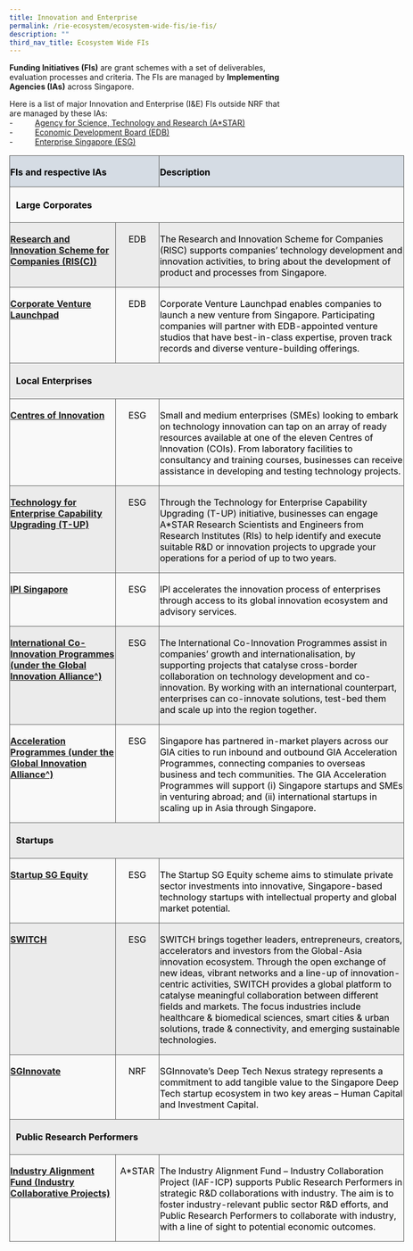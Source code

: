 ```yaml
---
title: Innovation and Enterprise
permalink: /rie-ecosystem/ecosystem-wide-fis/ie-fis/
description: ""
third_nav_title: Ecosystem Wide FIs
---
```

**Funding Initiatives (FIs)** are grant schemes with a set of deliverables, evaluation processes and criteria. The FIs are managed by **Implementing Agencies (IAs)** across Singapore.

Here is a list of major Innovation and Enterprise (I&amp;E) FIs outside NRF that are managed by these IAs:<br>
\-&nbsp;&nbsp;&nbsp;&nbsp;&nbsp;&nbsp;&nbsp;&nbsp;&nbsp; [Agency for Science, Technology and Research (A\*STAR)](https://www.a-star.edu.sg/)<br>
\-&nbsp;&nbsp;&nbsp;&nbsp;&nbsp;&nbsp;&nbsp;&nbsp;&nbsp; [Economic Development Board (EDB)](https://www.edb.gov.sg/)<br>
\-&nbsp;&nbsp;&nbsp;&nbsp;&nbsp;&nbsp;&nbsp;&nbsp;&nbsp; [Enterprise Singapore (ESG)](https://www.enterprisesg.gov.sg/)<br>

<table class="MsoNormalTable" border="0" cellspacing="0" cellpadding="0" width="708" style="width:531.1pt;border-collapse:collapse;mso-yfti-tbllook:1184;
 mso-padding-alt:0cm 0cm 0cm 0cm"><tbody><tr style="mso-yfti-irow:0;mso-yfti-firstrow:yes;height:5.4pt"><td width="264" colspan="2" style="width:197.95pt;border:solid #606160 1.0pt;
  background:#D5DCE4;mso-background-themecolor:text2;mso-background-themetint:
  51;padding:2.25pt .45pt 0cm .45pt;height:5.4pt"><p class="MsoNormal"><b><span style="color:black;mso-color-alt:windowtext">FIs and respective IAs</span></b></p></td><td width="444" style="width:333.15pt;border:solid #606160 1.0pt;border-left:
  none;mso-border-left-alt:solid #606160 1.0pt;background:#D5DCE4;mso-background-themecolor:
  text2;mso-background-themetint:51;padding:2.25pt .45pt 0cm .45pt;height:5.4pt"><p class="MsoNormal"><b><span style="color:black;mso-color-alt:windowtext">Description</span></b></p></td></tr><tr style="mso-yfti-irow:1;height:11.9pt"><td width="708" colspan="3" valign="top" style="width:531.1pt;border:solid #606160 1.0pt;
  border-top:none;mso-border-top-alt:solid #606160 1.0pt;background:#F9F9F9;
  padding:4.05pt 8.1pt 4.05pt 8.1pt;height:11.9pt"><p class="MsoNormal"><b><span style="color:black;mso-color-alt:windowtext">Large Corporates</span></b></p></td></tr><tr style="mso-yfti-irow:2;height:19.65pt"><td width="188" valign="top" style="width:141.25pt;border:solid #606160 1.0pt;
  border-top:none;mso-border-top-alt:solid #606160 1.0pt;background:#EBEBEB;
  padding:2.25pt .45pt 0cm .45pt;height:19.65pt"><p class="MsoNormal"><span style="color:black;mso-color-alt:windowtext"><a href="https://www.edb.gov.sg/en/how-we-help/incentives-and-schemes.html"><b>Research and Innovation Scheme for Companies (RIS(C))</b></a></span></p></td><td width="76" valign="top" style="width:2.0cm;border-top:none;border-left:none;
  border-bottom:solid #606160 1.0pt;border-right:solid #606160 1.0pt;
  mso-border-top-alt:solid #606160 1.0pt;mso-border-left-alt:solid #606160 1.0pt;
  background:#EBEBEB;padding:2.25pt .45pt 0cm .45pt;height:19.65pt"><p class="MsoNormal" align="center" style="text-align:center"><span style="color:black;mso-color-alt:windowtext">EDB</span></p></td><td width="444" valign="top" style="width:333.15pt;border-top:none;border-left:
  none;border-bottom:solid #606160 1.0pt;border-right:solid #606160 1.0pt;
  mso-border-top-alt:solid #606160 1.0pt;mso-border-left-alt:solid #606160 1.0pt;
  background:#EBEBEB;padding:2.25pt .45pt 0cm .45pt;height:19.65pt"><p class="MsoNormal"><span style="color:black;mso-color-alt:windowtext">The Research and Innovation Scheme for Companies (RISC) supports companies’ technology development and innovation activities, to bring about the development of product and processes from Singapore.</span></p></td></tr><tr style="mso-yfti-irow:3;height:27.45pt"><td width="188" valign="top" style="width:141.25pt;border:solid #606160 1.0pt;
  border-top:none;mso-border-top-alt:solid #606160 1.0pt;background:#F9F9F9;
  padding:2.25pt .45pt 0cm .45pt;height:27.45pt"><p class="MsoNormal"><span style="color:black;mso-color-alt:windowtext"><a href="https://www.edb.gov.sg/en/how-we-help/corporate-venture-launchpad-programme.html"><b>Corporate Venture Launchpad</b></a></span></p></td><td width="76" valign="top" style="width:2.0cm;border-top:none;border-left:none;
  border-bottom:solid #606160 1.0pt;border-right:solid #606160 1.0pt;
  mso-border-top-alt:solid #606160 1.0pt;mso-border-left-alt:solid #606160 1.0pt;
  background:#F9F9F9;padding:2.25pt .45pt 0cm .45pt;height:27.45pt"><p class="MsoNormal" align="center" style="text-align:center"><span style="color:black;mso-color-alt:windowtext">EDB</span></p></td><td width="444" valign="top" style="width:333.15pt;border-top:none;border-left:
  none;border-bottom:solid #606160 1.0pt;border-right:solid #606160 1.0pt;
  mso-border-top-alt:solid #606160 1.0pt;mso-border-left-alt:solid #606160 1.0pt;
  background:#F9F9F9;padding:2.25pt .45pt 0cm .45pt;height:27.45pt"><p class="MsoNormal"><span style="color:black;mso-color-alt:windowtext">Corporate Venture Launchpad enables companies to launch a new venture from Singapore. Participating companies will partner with EDB-appointed venture studios that have best-in-class expertise, proven track records and diverse venture-building offerings.</span></p></td></tr><tr style="mso-yfti-irow:4;height:11.9pt"><td width="708" colspan="3" valign="top" style="width:531.1pt;border:solid #606160 1.0pt;
  border-top:none;mso-border-top-alt:solid #606160 1.0pt;background:#EBEBEB;
  padding:4.05pt 8.1pt 4.05pt 8.1pt;height:11.9pt"><p class="MsoNormal"><b><span style="color:black;mso-color-alt:windowtext">Local Enterprises</span></b></p></td></tr><tr style="mso-yfti-irow:5;height:27.45pt"><td width="188" valign="top" style="width:141.25pt;border:solid #606160 1.0pt;
  border-top:none;mso-border-top-alt:solid #606160 1.0pt;background:#F9F9F9;
  padding:2.25pt .45pt 0cm .45pt;height:27.45pt"><p class="MsoNormal"><span style="color:black;mso-color-alt:windowtext"><a href="https://www.edb.gov.sg/en/how-we-help/corporate-venture-launchpad-programme.html"><b>Centres of Innovation</b></a></span></p></td><td width="76" valign="top" style="width:2.0cm;border-top:none;border-left:none;
  border-bottom:solid #606160 1.0pt;border-right:solid #606160 1.0pt;
  mso-border-top-alt:solid #606160 1.0pt;mso-border-left-alt:solid #606160 1.0pt;
  background:#F9F9F9;padding:2.25pt .45pt 0cm .45pt;height:27.45pt"><p class="MsoNormal" align="center" style="text-align:center"><span style="color:black;mso-color-alt:windowtext">ESG</span></p></td><td width="444" valign="top" style="width:333.15pt;border-top:none;border-left:
  none;border-bottom:solid #606160 1.0pt;border-right:solid #606160 1.0pt;
  mso-border-top-alt:solid #606160 1.0pt;mso-border-left-alt:solid #606160 1.0pt;
  background:#F9F9F9;padding:2.25pt .45pt 0cm .45pt;height:27.45pt"><p class="MsoNormal"><span style="color:black;mso-color-alt:windowtext">Small and medium enterprises (SMEs) looking to embark on technology innovation can tap on an array of ready resources available at one of the eleven Centres of Innovation (COIs). From laboratory facilities to consultancy and training courses, businesses can receive assistance in developing and testing technology projects.</span></p></td></tr><tr style="mso-yfti-irow:6;height:27.45pt"><td width="188" valign="top" style="width:141.25pt;border:solid #606160 1.0pt;
  border-top:none;mso-border-top-alt:solid #606160 1.0pt;background:#EBEBEB;
  padding:2.25pt .45pt 0cm .45pt;height:27.45pt"><p class="MsoNormal"><span style="color:black;mso-color-alt:windowtext"><a href="https://www.enterprisesg.gov.sg/non-financial-assistance/for-singapore-companies/talent-attraction-and-development/in-house-expertise/technology-for-enterprise-capability-upgrading"><b>Technology for Enterprise Capability Upgrading (T-UP)</b></a></span></p></td><td width="76" valign="top" style="width:2.0cm;border-top:none;border-left:none;
  border-bottom:solid #606160 1.0pt;border-right:solid #606160 1.0pt;
  mso-border-top-alt:solid #606160 1.0pt;mso-border-left-alt:solid #606160 1.0pt;
  background:#EBEBEB;padding:2.25pt .45pt 0cm .45pt;height:27.45pt"><p class="MsoNormal" align="center" style="text-align:center"><span style="color:black;mso-color-alt:windowtext">ESG</span></p></td><td width="444" valign="top" style="width:333.15pt;border-top:none;border-left:
  none;border-bottom:solid #606160 1.0pt;border-right:solid #606160 1.0pt;
  mso-border-top-alt:solid #606160 1.0pt;mso-border-left-alt:solid #606160 1.0pt;
  background:#EBEBEB;padding:2.25pt .45pt 0cm .45pt;height:27.45pt"><p class="MsoNormal"><span style="color:black;mso-color-alt:windowtext">Through the Technology for Enterprise Capability Upgrading (T-UP) initiative, businesses can engage A*STAR Research Scientists and Engineers from Research Institutes (RIs) to help identify and execute suitable R&amp;D or innovation projects to upgrade your operations for a period of up to two years.</span></p></td></tr><tr style="mso-yfti-irow:7;height:19.65pt"><td width="188" valign="top" style="width:141.25pt;border:solid #606160 1.0pt;
  border-top:none;mso-border-top-alt:solid #606160 1.0pt;background:#F9F9F9;
  padding:2.25pt .45pt 0cm .45pt;height:19.65pt"><p class="MsoNormal"><span style="color:black;mso-color-alt:windowtext"><a href="https://www.ipi-singapore.org/"><b>IPI Singapore</b></a></span></p></td><td width="76" valign="top" style="width:2.0cm;border-top:none;border-left:none;
  border-bottom:solid #606160 1.0pt;border-right:solid #606160 1.0pt;
  mso-border-top-alt:solid #606160 1.0pt;mso-border-left-alt:solid #606160 1.0pt;
  background:#F9F9F9;padding:2.25pt .45pt 0cm .45pt;height:19.65pt"><p class="MsoNormal" align="center" style="text-align:center"><span style="color:black;mso-color-alt:windowtext">ESG</span></p></td><td width="444" valign="top" style="width:333.15pt;border-top:none;border-left:
  none;border-bottom:solid #606160 1.0pt;border-right:solid #606160 1.0pt;
  mso-border-top-alt:solid #606160 1.0pt;mso-border-left-alt:solid #606160 1.0pt;
  background:#F9F9F9;padding:2.25pt .45pt 0cm .45pt;height:19.65pt"><p class="MsoNormal"><span style="color:black;mso-color-alt:windowtext">IPI accelerates the innovation process of enterprises through access to its global innovation ecosystem and advisory services.</span></p></td></tr><tr style="mso-yfti-irow:8;height:27.45pt"><td width="188" valign="top" style="width:141.25pt;border:solid #606160 1.0pt;
  border-top:none;mso-border-top-alt:solid #606160 1.0pt;background:#EBEBEB;
  padding:2.25pt .45pt 0cm .45pt;height:27.45pt"><p class="MsoNormal"><span style="color:black;mso-color-alt:windowtext"><a href="https://www.enterprisesg.gov.sg/financial-assistance/grants/for-local-companies/international-co-innovation-programmes/overview"><b>International Co-Innovation Programmes (under the Global Innovation Alliance^)</b></a></span></p></td><td width="76" valign="top" style="width:2.0cm;border-top:none;border-left:none;
  border-bottom:solid #606160 1.0pt;border-right:solid #606160 1.0pt;
  mso-border-top-alt:solid #606160 1.0pt;mso-border-left-alt:solid #606160 1.0pt;
  background:#EBEBEB;padding:2.25pt .45pt 0cm .45pt;height:27.45pt"><p class="MsoNormal" align="center" style="text-align:center"><span style="color:black;mso-color-alt:windowtext">ESG</span></p></td><td width="444" valign="top" style="width:333.15pt;border-top:none;border-left:
  none;border-bottom:solid #606160 1.0pt;border-right:solid #606160 1.0pt;
  mso-border-top-alt:solid #606160 1.0pt;mso-border-left-alt:solid #606160 1.0pt;
  background:#EBEBEB;padding:2.25pt .45pt 0cm .45pt;height:27.45pt"><p class="MsoNormal"><span style="color:black;mso-color-alt:windowtext">The International Co-Innovation Programmes assist in companies’ growth and internationalisation, by supporting projects that catalyse cross-border collaboration on technology development and co-innovation. By working with an international counterpart, enterprises can co-innovate solutions, test-bed them and scale up into the region together.</span></p></td></tr><tr style="mso-yfti-irow:9;height:35.25pt"><td width="188" valign="top" style="width:141.25pt;border:solid #606160 1.0pt;
  border-top:none;mso-border-top-alt:solid #606160 1.0pt;background:#F9F9F9;
  padding:2.25pt .45pt 0cm .45pt;height:35.25pt"><p class="MsoNormal"><span style="color:black;mso-color-alt:windowtext"><a href="https://www.enterprisesg.gov.sg/industries/hub/startup/global-innovation-alliance"><b>Acceleration Programmes (under the Global Innovation Alliance^)</b></a></span></p></td><td width="76" valign="top" style="width:2.0cm;border-top:none;border-left:none;
  border-bottom:solid #606160 1.0pt;border-right:solid #606160 1.0pt;
  mso-border-top-alt:solid #606160 1.0pt;mso-border-left-alt:solid #606160 1.0pt;
  background:#F9F9F9;padding:2.25pt .45pt 0cm .45pt;height:35.25pt"><p class="MsoNormal" align="center" style="text-align:center"><span style="color:black;mso-color-alt:windowtext">ESG</span></p></td><td width="444" valign="top" style="width:333.15pt;border-top:none;border-left:
  none;border-bottom:solid #606160 1.0pt;border-right:solid #606160 1.0pt;
  mso-border-top-alt:solid #606160 1.0pt;mso-border-left-alt:solid #606160 1.0pt;
  background:#F9F9F9;padding:2.25pt .45pt 0cm .45pt;height:35.25pt"><p class="MsoNormal"><span style="color:black;mso-color-alt:windowtext">Singapore has partnered in-market players across our GIA cities to run inbound and outbound GIA Acceleration Programmes, connecting companies to overseas business and tech communities. The GIA Acceleration Programmes will support (i) Singapore startups and SMEs in venturing abroad; and (ii) international startups in scaling up in Asia through Singapore.</span></p></td></tr><tr style="mso-yfti-irow:10;height:11.9pt"><td width="708" colspan="3" valign="top" style="width:531.1pt;border:solid #606160 1.0pt;
  border-top:none;mso-border-top-alt:solid #606160 1.0pt;background:#EBEBEB;
  padding:4.05pt 8.1pt 4.05pt 8.1pt;height:11.9pt"><p class="MsoNormal"><b><span style="color:black;mso-color-alt:windowtext">Startups</span></b></p></td></tr><tr style="mso-yfti-irow:11;height:19.65pt"><td width="188" valign="top" style="width:141.25pt;border:solid #606160 1.0pt;
  border-top:none;mso-border-top-alt:solid #606160 1.0pt;background:#F9F9F9;
  padding:2.25pt .45pt 0cm .45pt;height:19.65pt"><p class="MsoNormal"><span style="color:black;mso-color-alt:windowtext"><a href="https://www.startupsg.gov.sg/programmes/4895/startup-sg-equity"><b>Startup</b></a><a href="https://www.startupsg.gov.sg/programmes/4895/startup-sg-equity"><b> SG Equity</b></a></span></p></td><td width="76" valign="top" style="width:2.0cm;border-top:none;border-left:none;
  border-bottom:solid #606160 1.0pt;border-right:solid #606160 1.0pt;
  mso-border-top-alt:solid #606160 1.0pt;mso-border-left-alt:solid #606160 1.0pt;
  background:#F9F9F9;padding:2.25pt .45pt 0cm .45pt;height:19.65pt"><p class="MsoNormal" align="center" style="text-align:center"><span style="color:black;mso-color-alt:windowtext">ESG</span></p></td><td width="444" valign="top" style="width:333.15pt;border-top:none;border-left:
  none;border-bottom:solid #606160 1.0pt;border-right:solid #606160 1.0pt;
  mso-border-top-alt:solid #606160 1.0pt;mso-border-left-alt:solid #606160 1.0pt;
  background:#F9F9F9;padding:2.25pt .45pt 0cm .45pt;height:19.65pt"><p class="MsoNormal"><span style="color:black;mso-color-alt:windowtext">The Startup SG Equity scheme aims to stimulate private sector investments into innovative, Singapore-based technology startups with intellectual property and global market potential.</span></p></td></tr><tr style="mso-yfti-irow:12;height:43.0pt"><td width="188" valign="top" style="width:141.25pt;border:solid #606160 1.0pt;
  border-top:none;mso-border-top-alt:solid #606160 1.0pt;background:#EBEBEB;
  padding:2.25pt .45pt 0cm .45pt;height:43.0pt"><p class="MsoNormal"><span style="color:black;mso-color-alt:windowtext"><a href="https://www.switchsg.org/"><b>SWITCH</b></a></span></p></td><td width="76" valign="top" style="width:2.0cm;border-top:none;border-left:none;
  border-bottom:solid #606160 1.0pt;border-right:solid #606160 1.0pt;
  mso-border-top-alt:solid #606160 1.0pt;mso-border-left-alt:solid #606160 1.0pt;
  background:#EBEBEB;padding:2.25pt .45pt 0cm .45pt;height:43.0pt"><p class="MsoNormal" align="center" style="text-align:center"><span style="color:black;mso-color-alt:windowtext">ESG</span></p></td><td width="444" valign="top" style="width:333.15pt;border-top:none;border-left:
  none;border-bottom:solid #606160 1.0pt;border-right:solid #606160 1.0pt;
  mso-border-top-alt:solid #606160 1.0pt;mso-border-left-alt:solid #606160 1.0pt;
  background:#EBEBEB;padding:2.25pt .45pt 0cm .45pt;height:43.0pt"><p class="MsoNormal"><span style="color:black;mso-color-alt:windowtext">SWITCH brings together leaders, entrepreneurs, creators, accelerators and investors from the Global-Asia innovation ecosystem. Through the open exchange of new ideas, vibrant networks and a line-up of innovation-centric activities, SWITCH provides a global platform to catalyse meaningful collaboration between different fields and markets. The focus industries include healthcare &amp; biomedical sciences, smart cities &amp; urban solutions, trade &amp; connectivity, and emerging sustainable technologies.</span></p></td></tr><tr style="mso-yfti-irow:13;height:19.65pt"><td width="188" valign="top" style="width:141.25pt;border:solid #606160 1.0pt;
  border-top:none;mso-border-top-alt:solid #606160 1.0pt;background:#F9F9F9;
  padding:2.25pt .45pt 0cm .45pt;height:19.65pt"><p class="MsoNormal"><span style="color:black;mso-color-alt:windowtext"><a href="https://www.sginnovate.com/"><b>SGInnovate</b></a></span></p></td><td width="76" valign="top" style="width:2.0cm;border-top:none;border-left:none;
  border-bottom:solid #606160 1.0pt;border-right:solid #606160 1.0pt;
  mso-border-top-alt:solid #606160 1.0pt;mso-border-left-alt:solid #606160 1.0pt;
  background:#F9F9F9;padding:2.25pt .45pt 0cm .45pt;height:19.65pt"><p class="MsoNormal" align="center" style="text-align:center"><span style="color:black;mso-color-alt:windowtext">NRF</span></p></td><td width="444" valign="top" style="width:333.15pt;border-top:none;border-left:
  none;border-bottom:solid #606160 1.0pt;border-right:solid #606160 1.0pt;
  mso-border-top-alt:solid #606160 1.0pt;mso-border-left-alt:solid #606160 1.0pt;
  background:#F9F9F9;padding:2.25pt .45pt 0cm .45pt;height:19.65pt"><p class="MsoNormal"><span style="color:black;mso-color-alt:windowtext">SGInnovate’s Deep Tech Nexus strategy represents a commitment to add tangible value to the Singapore Deep Tech startup ecosystem in two key areas – Human Capital and Investment Capital.</span></p></td></tr><tr style="mso-yfti-irow:14;height:11.9pt"><td width="708" colspan="3" valign="top" style="width:531.1pt;border:solid #606160 1.0pt;
  border-top:none;mso-border-top-alt:solid #606160 1.0pt;background:#EBEBEB;
  padding:4.05pt 8.1pt 4.05pt 8.1pt;height:11.9pt"><p class="MsoNormal"><b><span style="color:black;mso-color-alt:windowtext">Public Research Performers</span></b></p></td></tr><tr style="mso-yfti-irow:15;mso-yfti-lastrow:yes;height:27.45pt"><td width="188" valign="top" style="width:141.25pt;border:solid #606160 1.0pt;
  border-top:none;mso-border-top-alt:solid #606160 1.0pt;background:#F9F9F9;
  padding:2.25pt .45pt 0cm .45pt;height:27.45pt"><p class="MsoNormal"><span style="color:black;mso-color-alt:windowtext"><a href="https://www.a-star.edu.sg/Research/funding-opportunities/iaf-icp"><b>Industry Alignment Fund (Industry Collaborative Projects)</b></a></span></p></td><td width="76" valign="top" style="width:2.0cm;border-top:none;border-left:none;
  border-bottom:solid #606160 1.0pt;border-right:solid #606160 1.0pt;
  mso-border-top-alt:solid #606160 1.0pt;mso-border-left-alt:solid #606160 1.0pt;
  background:#F9F9F9;padding:2.25pt .45pt 0cm .45pt;height:27.45pt"><p class="MsoNormal" align="center" style="text-align:center"><span style="color:black;mso-color-alt:windowtext">A*STAR</span></p></td><td width="444" valign="top" style="width:333.15pt;border-top:none;border-left:
  none;border-bottom:solid #606160 1.0pt;border-right:solid #606160 1.0pt;
  mso-border-top-alt:solid #606160 1.0pt;mso-border-left-alt:solid #606160 1.0pt;
  background:#F9F9F9;padding:2.25pt .45pt 0cm .45pt;height:27.45pt"><p class="MsoNormal"><span style="color:black;mso-color-alt:windowtext">The Industry Alignment Fund – Industry Collaboration Project (IAF-ICP) supports Public Research Performers in strategic R&amp;D collaborations with industry. The aim is to foster industry-relevant public sector R&amp;D efforts, and Public Research Performers to collaborate with industry, with a line of sight to potential economic outcomes.&nbsp;&nbsp;</span></p></td></tr></tbody></table>